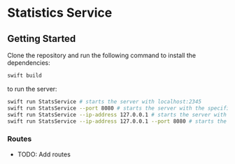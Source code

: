 # Statistics Service

## Getting Started

Clone the repository and run the following command to install the dependencies:

```bash
swift build
```

to run the server:

```bash
swift run StatsService # starts the server with localhost:2345
swift run StatsService --port 8080 # starts the server with the specified port
swift run StatsService --ip-address 127.0.0.1 # starts the server with the specified ip address
swift run StatsService --ip-address 127.0.0.1 --port 8080 # starts the server with the specified ip address and port
```

### Routes

- TODO: Add routes
